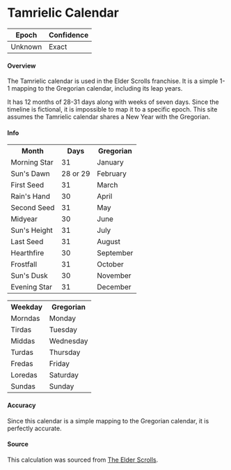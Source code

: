 # Tamrielic Calendar

| Epoch             | Confidence |
| ----------------- | ---------- |
| Unknown           | Exact       |

#### Overview

The Tamrielic calendar is used in the Elder Scrolls franchise. It is a simple 1-1 mapping to the Gregorian calendar, including its leap years.

It has 12 months of 28-31 days along with weeks of seven days. Since the timeline is fictional, it is impossible to map it to a specific epoch. This site assumes the Tamrielic calendar shares a New Year with the Gregorian.

#### Info

<table class="table-very-long"><tr><th>Month</th><th>Days</th><th>Gregorian</th></tr><tr><td>Morning Star</td><td>31</td><td>January</td></tr><tr><td>Sun's Dawn</td><td>28 or 29</td><td>February</td></tr><tr><td>First Seed</td><td>31</td><td>March</td></tr><tr><td>Rain's Hand</td><td>30</td><td>April</td></tr><tr><td>Second Seed</td><td>31</td><td>May</td></tr><tr><td>Midyear</td><td>30</td><td>June</td></tr><tr><td>Sun's Height</td><td>31</td><td>July</td></tr><tr><td>Last Seed</td><td>31</td><td>August</td></tr><tr><td>Hearthfire</td><td>30</td><td>September</td></tr><tr><td>Frostfall</td><td>31</td><td>October</td></tr><tr><td>Sun's Dusk</td><td>30</td><td>November</td></tr><tr><td>Evening Star</td><td>31</td><td>December</td></tr></table>

<table class="table-long"><tr><th>Weekday</th><th>Gregorian</th></tr><tr><td>Morndas</td><td>Monday</td></tr><tr><td>Tirdas</td><td>Tuesday</td></tr><tr><td>Middas</td><td>Wednesday</td></tr><tr><td>Turdas</td><td>Thursday</td></tr><tr><td>Fredas</td><td>Friday</td></tr><tr><td>Loredas</td><td>Saturday</td></tr><tr><td>Sundas</td><td>Sunday</td></tr></table>

#### Accuracy

Since this calendar is a simple mapping to the Gregorian calendar, it is perfectly accurate.

#### Source

This calculation was sourced from [The Elder Scrolls](https://en.wikipedia.org/wiki/The_Elder_Scrolls).
